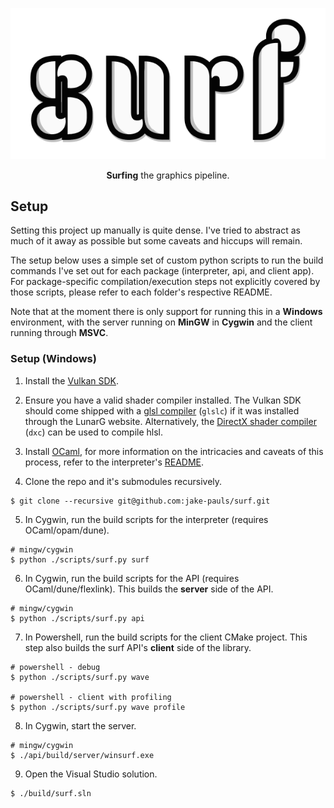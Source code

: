 <p align="center">
    <img src=".github/assets/surf.png" alt="surf">
</p>
<p align="center">
    <b>Surfing</b> the graphics pipeline.
</p>

## Setup
Setting this project up manually is quite dense. I've tried to abstract as much of it away as possible but some caveats and hiccups will remain.

The setup below uses a simple set of custom python scripts to run the build commands I've set out for each package (interpreter, api, and client app). For package-specific compilation/execution steps not explicitly covered by those scripts, please refer to each folder's respective README.

Note that at the moment there is only support for running this in a **Windows** environment, with the server running on **MinGW** in **Cygwin** and the client running through **MSVC**.

### Setup (Windows)
1. Install the [Vulkan SDK](https://vulkan.lunarg.com/sdk/home#windows).

2. Ensure you have a valid shader compiler installed. The Vulkan SDK should come shipped with  a [glsl compiler](https://github.com/KhronosGroup/glslang) (`glslc`) if it was installed through the LunarG website. Alternatively, the [DirectX shader compiler](https://github.com/microsoft/DirectXShaderCompiler) (`dxc`) can be used to compile hlsl.

3. Install [OCaml](https://fdopen.github.io/opam-repository-mingw/installation/), for more information on the intricacies and caveats of this process, refer to the interpreter's [README](https://github.com/jake-pauls/surf/blob/main/surf/README.md).

4. Clone the repo and it's submodules recursively.
```
$ git clone --recursive git@github.com:jake-pauls/surf.git
```

5. In Cygwin, run the build scripts for the interpreter (requires OCaml/opam/dune).
```
# mingw/cygwin
$ python ./scripts/surf.py surf
```

6. In Cygwin, run the build scripts for the API (requires OCaml/dune/flexlink). This builds the **server** side of the API.
```
# mingw/cygwin
$ python ./scripts/surf.py api
```

7. In Powershell, run the build scripts for the client CMake project. This step also builds the surf API's **client** side of the library.
```
# powershell - debug
$ python ./scripts/surf.py wave

# powershell - client with profiling
$ python ./scripts/surf.py wave profile
```

8. In Cygwin, start the server.
```
# mingw/cygwin
$ ./api/build/server/winsurf.exe
```

9. Open the Visual Studio solution.
```
$ ./build/surf.sln
```
